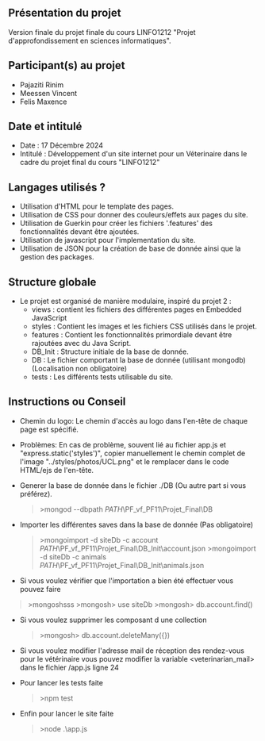 ## Présentation du projet
Version finale du projet finale du cours LINFO1212 "Projet d'approfondissement en sciences informatiques".

## Participant(s) au projet
+ Pajaziti Rinim
+ Meessen Vincent
+ Felis Maxence

## Date et intitulé 
+ Date : 17 Décembre 2024
+ Intitulé : Développement d'un site internet pour un Véterinaire dans le cadre du projet final du cours "LINFO1212"

## Langages utilisés ?
+ Utilisation d'HTML pour le template des pages.
+ Utilisation de CSS pour donner des couleurs/effets aux pages du site.
+ Utilisation de Guerkin pour créer les fichiers '.features' des fonctionnalités devant être ajoutées.
+ Utilisation de javascript pour l'implementation du site.
+ Utilisation de JSON pour la création de base de donnée ainsi que la gestion des packages.


## Structure globale
+ Le projet est organisé de manière modulaire, inspiré du projet 2 :
    + views : contient les fichiers des différentes pages en Embedded JavaScript
    + styles : Contient les images et les fichiers CSS utilisés dans le projet. 
    + features : Contient les fonctionnalités primordiale devant être rajoutées avec du Java Script.
    + DB_Init : Structure initiale de la base de donnée.
    + DB : Le fichier comportant la base de donnée (utilisant mongodb) (Localisation non obligatoire)
    + tests : Les différents tests utilisable du site.

## Instructions ou Conseil
+ Chemin du logo: Le chemin d'accès au logo dans l'en-tête de chaque page est spécifié.
+ Problèmes: En cas de problème, souvent lié au fichier app.js et "express.static('styles')", copier manuellement le chemin complet de l'image "../styles/photos/UCL.png" et le remplacer dans le code HTML/ejs de l'en-tête.

+ Generer la base de donnée dans le fichier ./DB (Ou autre part si vous préférez).
    >\>mongod --dbpath *PATH*\PF_vf_PF11\Projet_Final\DB

+ Importer les différentes saves dans la base de donnée (Pas obligatoire)
    >\>mongoimport -d siteDb -c account *PATH*\PF_vf_PF11\Projet_Final\DB_Init\account.json
    >\>mongoimport -d siteDb -c animals *PATH*\PF_vf_PF11\Projet_Final\DB_Init\animals.json

+ Si vous voulez vérifier que l'importation a bien été effectuer vous pouvez faire
>\>mongoshsss
>\>mongosh\> use siteDb
>\>mongosh\> db.account.find()

+ Si vous voulez supprimer les composant d une collection
    >\>mongosh\> db.account.deleteMany({})

+ Si vous voulez modifier l'adresse mail de réception des rendez-vous pour le vétérinaire vous pouvez modifier la variable <veterinarian_mail> dans le fichier /app.js ligne 24

+ Pour lancer les tests faite
    >\>npm test

+ Enfin pour lancer le site faite
    >\>node .\app.js
